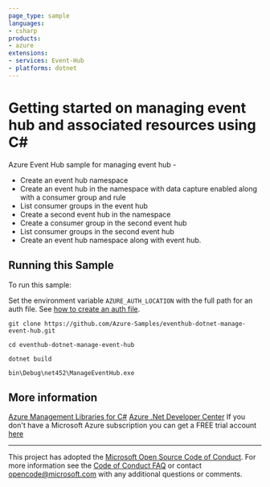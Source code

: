 ```yaml
---
page_type: sample
languages:
- csharp
products:
- azure
extensions:
- services: Event-Hub
- platforms: dotnet
---
```


# Getting started on managing event hub and associated resources using C# #

 Azure Event Hub sample for managing event hub -
   - Create an event hub namespace
   - Create an event hub in the namespace with data capture enabled along with a consumer group and rule
   - List consumer groups in the event hub
   - Create a second event hub in the namespace
   - Create a consumer group in the second event hub
   - List consumer groups in the second event hub
   - Create an event hub namespace along with event hub.


## Running this Sample ##

To run this sample:

Set the environment variable `AZURE_AUTH_LOCATION` with the full path for an auth file. See [how to create an auth file](https://github.com/Azure/azure-libraries-for-net/blob/master/AUTH.md).

    git clone https://github.com/Azure-Samples/eventhub-dotnet-manage-event-hub.git

    cd eventhub-dotnet-manage-event-hub

    dotnet build

    bin\Debug\net452\ManageEventHub.exe

## More information ##

[Azure Management Libraries for C#](https://github.com/Azure/azure-sdk-for-net/tree/Fluent)
[Azure .Net Developer Center](https://azure.microsoft.com/en-us/develop/net/)
If you don't have a Microsoft Azure subscription you can get a FREE trial account [here](http://go.microsoft.com/fwlink/?LinkId=330212)

---

This project has adopted the [Microsoft Open Source Code of Conduct](https://opensource.microsoft.com/codeofconduct/). For more information see the [Code of Conduct FAQ](https://opensource.microsoft.com/codeofconduct/faq/) or contact [opencode@microsoft.com](mailto:opencode@microsoft.com) with any additional questions or comments.